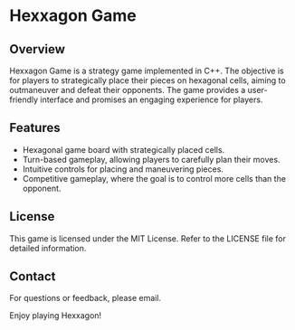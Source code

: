# Hexxagon Game

## Overview

Hexxagon Game is a strategy game implemented in C++. The objective is for players to strategically place their pieces on hexagonal cells, aiming to outmaneuver and defeat their opponents. The game provides a user-friendly interface and promises an engaging experience for players.

## Features

- Hexagonal game board with strategically placed cells.
- Turn-based gameplay, allowing players to carefully plan their moves.
- Intuitive controls for placing and maneuvering pieces.
- Competitive gameplay, where the goal is to control more cells than the opponent.

## License

This game is licensed under the MIT License. Refer to the LICENSE file for detailed information.

## Contact

For questions or feedback, please email.

Enjoy playing Hexxagon!
